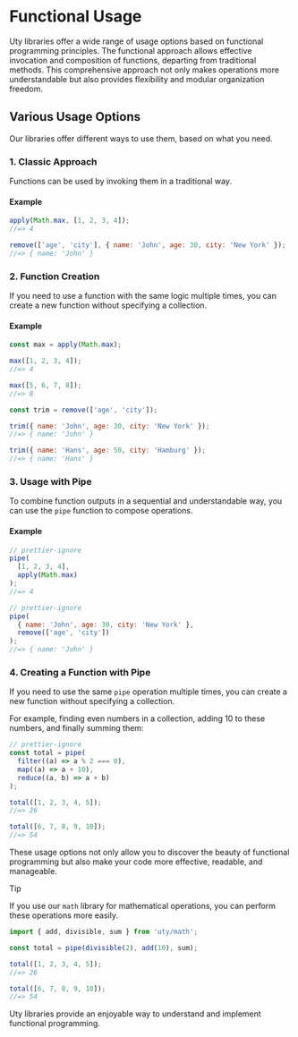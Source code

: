 # Functional Usage

Uty libraries offer a wide range of usage options based on functional programming principles. The functional approach allows effective invocation and composition of functions, departing from traditional methods. This comprehensive approach not only makes operations more understandable but also provides flexibility and modular organization freedom.

## Various Usage Options

Our libraries offer different ways to use them, based on what you need.

### 1. Classic Approach

Functions can be used by invoking them in a traditional way.

#### Example

```js
apply(Math.max, [1, 2, 3, 4]);
//=> 4
```

```js
remove(['age', 'city'], { name: 'John', age: 30, city: 'New York' });
//=> { name: 'John' }
```

### 2. Function Creation

If you need to use a function with the same logic multiple times, you can create a new function without specifying a collection.

#### Example

```js
const max = apply(Math.max);

max([1, 2, 3, 4]);
//=> 4

max([5, 6, 7, 8]);
//=> 8
```

```js
const trim = remove(['age', 'city']);

trim({ name: 'John', age: 30, city: 'New York' });
//=> { name: 'John' }

trim({ name: 'Hans', age: 50, city: 'Hamburg' });
//=> { name: 'Hans' }
```

### 3. Usage with Pipe

To combine function outputs in a sequential and understandable way, you can use the `pipe` function to compose operations.

#### Example

```js
// prettier-ignore
pipe(
  [1, 2, 3, 4],
  apply(Math.max)
);
//=> 4
```

```js
// prettier-ignore
pipe(
  { name: 'John', age: 30, city: 'New York' },
  remove(['age', 'city'])
);
//=> { name: 'John' }
```

### 4. Creating a Function with Pipe

If you need to use the same `pipe` operation multiple times, you can create a new function without specifying a collection.

For example, finding even numbers in a collection, adding 10 to these numbers, and finally summing them:

```js
// prettier-ignore
const total = pipe(
  filter((a) => a % 2 === 0),
  map((a) => a + 10),
  reduce((a, b) => a + b)
);

total([1, 2, 3, 4, 5]);
//=> 26

total([6, 7, 8, 9, 10]);
//=> 54
```

These usage options not only allow you to discover the beauty of functional programming but also make your code more effective, readable, and manageable.

> [!TIP]
> If you use our `math` library for mathematical operations, you can perform these operations more easily.

```js
import { add, divisible, sum } from 'uty/math';

const total = pipe(divisible(2), add(10), sum);

total([1, 2, 3, 4, 5]);
//=> 26

total([6, 7, 8, 9, 10]);
//=> 54
```

Uty libraries provide an enjoyable way to understand and implement functional programming.
